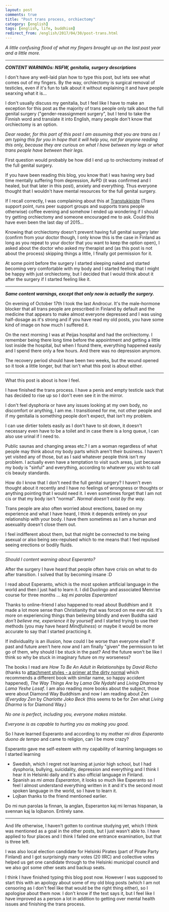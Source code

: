 ```yaml
---
layout: post
comments: true
title: "Post trans process, orchiectomy"
category: [english]
tags: [english, life, buddhism]
redirect_from: /english/2017/04/30/post-trans.html
---
```


*A little confusing flood of what my fingers brought up on the last past
 year and a little more.*

* * * * *

***CONTENT WARNINGs: NSFW, genitalia, surgery descriptions***

I don't have any well-laid plan how to type this post, but lets see what
comes out of my fingers. By the way, orchiectomy is surgical removal of
testicles, even if it's fun to talk about it without explaining it and have
people searxing what it is...

I don't usually discuss my genitalia, but I feel like I have to make an
exception for this post as the majority of trans people only talk about
the full genital surgery ("gender-reassignment surgery", but I tend to take
the Finnish word and translate it into English, many people don't know
that orchiectomy is an option.

*Dear reader, for this part of this post I am assuming that you are trans
 as I am typing this for you in hope that it will help you, not for anyone
 reading this only, because they are curious on what I have between my
 legs or what trans people have between their legs.*

First question would probably be how did I end up to orchiectomy instead of
the full genital surgery.

If you have been reading this blog, you know that I was having very bad
time mentally suffering from depression, AvPD (it was confirmed and I
healed, but that later in this post), anxiety and everything. Thus everyone
thought that I wouldn't have mental resources for the full genital surgery.

If I recall correctly, I was complaining about this at [Transtukipiste](https://transtukipiste.fi/in-english/)
(Trans support point, runs peer support groups and supports trans people
otherwise) coffee evening and somehow I ended up wondering if I should
try getting orchiectomy and someone encouraged me to ask. Could this have
even been the last day of 2015...

Knowing that orchiectomy doesn't prevent having full genital surgery later
(confirm from your doctor though, I only know this is the case in Finland
as long as you repeat to your doctor that you want to keep the option
open), I asked about the doctor who asked my therapist and (as this post is
not about the process) skipping things a little, I finally got permission
for it.

At some point before the surgery I started sleeping naked and started becoming very
comfortable with my body and I started feeling that I might be happy with
just orchiectomy, but I decided that I would think about it after the
surgery if I started feeling like it.

* * * * *

***Same content warnings, except that only now is actually the surgery.***

On evening of October 17th I took the last Androcur. It's the
male-hormone blocker that all trans people are prescribed in Finland by
default and the medicine that appears to make almost everyone depressed
and I was using half-dosage as it's strong and if you have read my old
posts, you have some kind of image on how much I suffered it.

On the next morning I was at Peijas hospital and had the orchiectomy. I
remember being there long time before the appointment and getting a little
lost inside the hospital, but when I found there, everything happened
easily and I spend there only a few hours. And there was no depression
anymore.

The recovery period should have been two weeks, but the wound opened so
it took a little longer, but that isn't what this post is about either.

* * * * *

What this post is about is how I feel.

I have finished the trans process. I have a penis and empty testicle sack
that has decided to rise up so I don't even see it in the mirror.

I don't feel dysphoria or have any issues looking at my own body, no
discomfort or anything, I am me. I transitioned for me, not other
people and if my genitalia is something people don't expect, that isn't
my problem.

I can use dirtier toilets easily as I don't have to sit down, it doesn't
necessary even have to be a toilet and in case there is a long queue, I
can also use urinal if I need to.

Public saunas and changing areas etc.? I am a woman regardless of what
people may think about my body parts which aren't their business. I haven't
yet visited any of those, but as I said whatever people think isn't my
problem. I actually even have a temptation to visit such areas, just
because my body is "sinful" and everything, according to whatever you wish
to call cis beauty standards. <!-- This is possibly a little kinky. -->

How do I know that I don't need the full genital surgery? I haven't even
thought about it recently and I have no feelings of wrongness or thoughts
or anything pointing that I would need it. I even sometimes forget that
I am not cis or that my body isn't "normal". *Normal doesn't exist by
the way.*

Trans people are also often worried about erections, based on my
experience and what I have heard, I think it depends entirely on your
relationship with your body. I have them sometimes as I am a human
and asexuality doesn't close them out.

I feel indifferent about them, but that might be connected to me
being asexual or also being sex-repulsed which to me means that
I feel repulsed seeing erections or bodily fluids.

* * * * *

*Should I content warning about Esperanto?*

After the surgery I have heard that people often have crisis on what to do
after transition. I solved that by becoming insane :D

I read about Esperanto, which is the most spoken artificial language in
the world and then I just had to learn it. I did Duolingo and associated
Memrise course for three months ... *kaj mi parolas Esperanton!*

Thanks to online-friend I also happened to read about Buddhism and it made
a lot more sense than Christianity that was forced on me ever did. It's
more on experiencing things than believing blindly and even Buddha said
*don't believe me, experience it by yourself* and I started trying to
use their methods (you may have heard *Mindfulness*) or maybe it would be
more accurate to say that I started practicing it.

If individuality is an illusion, how could I be worse than everyone else?
If past and future aren't here *now* and I am finally "given" the
permission to let go of them, why should I be stuck in the past? And the
future won't be like I think so why be stuck in imaginary future on my
worseness?

The books I read are *How To Be An Adult in Relationships* by
*David Richo* (thanks to [attachment styles - a primer at the dirty normal](https://www.thedirtynormal.com/blog/2010/06/21/attachment-styles-a-primer/)
which recommends a different book with similar name, so happy accident
happened), *The Way Things Are* by *Lama Ole Nydahl* and *Living Dharma* by
*Lama Yeshe Losaf*. I am also reading more books about the subject, those
were about Diamond Way Buddhism and now I am reading about Zen
(*Everyday Zen* by *Charlotte Joko Beck* (this seems to be for Zen what
*Living Dharma* is for Diamond Way.)

*No one is perfect, including you, everyone makes mistake.*

*Everyone is as capable to hurting you as making you good.*

So I have learned Esperanto and according to my mother *mi diras Esperanto
duono de tempo* and came to religion, can I be more crazy?

Esperanto gave me self-esteem with my capability of learning languages so
I started learning

* Swedish, which I regret not learning at junior high school, but I had
  dysphoria, bullying, suicidality, depression and everything and I think
  I hear it in Helsinki daily and it's also official language in Finland.
* Spanish as *mi amas Esperanton*, it looks so much like Esperanto so
  I feel I almost understand everything written in it and it's the second
  most spoken language in the world, so I have to learn it.
* Lojban thanks to the friend mentioned earlier.

Do mi nun parolas la finnan, la anglan, Esperanton kaj mi lernas hispanan,
la svennan kaj la lojbanon. Entirely sane.

* * * * *

And life otherwise, I haven't gotten to continue studying yet, which I
think was mentioned as a goal in the other posts, but I just wasn't able
to. I have applied to four places and I think I failed one entrance
examination, but that is three left.

I was also local election candidate for Helsinki Pirates (part of Pirate
Party Finland) and I got surprisingly many votes (20 IIRC) and collective
votes helped us get one candidate through to the Helsinki municipal
council and we also got some other seats and backup seats.

I think I have finished typing this blog post now. However I was supposed
to start this with an apology about some of my old blog posts (which I am not censoring as I don't feel like that would be the right thing either),
so I apologise about them now. I don't know if the text says it, but I
feel like I have improved as a person a lot in addition to getting over
mental health issues and finishing the trans process.
